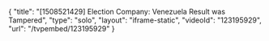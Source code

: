 {
    "title": "[1508521429] Election Company: Venezuela Result was Tampered",
    "type": "solo",
    "layout": "iframe-static",
    "videoId": "123195929",
    "url": "\/tvpembed\/123195929"
}